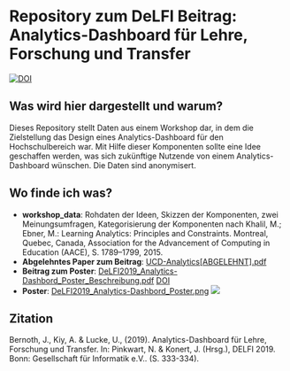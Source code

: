 # Repository zum DeLFI Beitrag: Analytics-Dashboard für Lehre, Forschung und Transfer
[![DOI](https://zenodo.org/badge/192695578.svg)](https://zenodo.org/badge/latestdoi/192695578)
## Was wird hier dargestellt und warum?
Dieses Repository stellt Daten aus einem Workshop dar, in dem die Zielstellung das Design eines Analytics-Dashboard
für den Hochschulbereich war. Mit Hilfe dieser Komponenten sollte eine Idee geschaffen werden, was sich 
zukünftige Nutzende von einem Analytics-Dashboard wünschen. Die Daten sind anonymisert. 
## Wo finde ich was?
* **workshop_data**: Rohdaten der Ideen, Skizzen der Komponenten, zwei Meinungsumfragen, Kategorisierung der Komponenten 
nach Khalil, M.; Ebner, M.: Learning Analytics: Principles and Constraints. Montreal, Quebec, Canada, 
Association for the Advancement of Computing in Education (AACE), S. 1789–1799, 2015. 
* **Abgelehntes Paper zum Beitrag**: [UCD-Analytics\[ABGELEHNT\].pdf](UCD-Analytics\[ABGELEHNT\].pdf)
* **Beitrag zum Poster**: [DeLFI2019_Analytics-Dashbord_Poster_Beschreibung.pdf](DeLFI2019_Analytics-Dashbord_Poster_Beschreibung.pdf) [DOI](https://doi.org/10.18420/delfi2019_354)
* **Poster**: [DeLFI2019_Analytics-Dashbord_Poster.png](DeLFI2019_Analytics-Dashbord_Poster.png)
![](DeLFI2019_Analytics-Dashbord_Poster.png)

## Zitation 
 Bernoth, J., Kiy, A. & Lucke, U., (2019). Analytics-Dashboard für Lehre, Forschung und Transfer. In: Pinkwart, N. & Konert, J. (Hrsg.), DELFI 2019. Bonn: Gesellschaft für Informatik e.V.. (S. 333-334). 